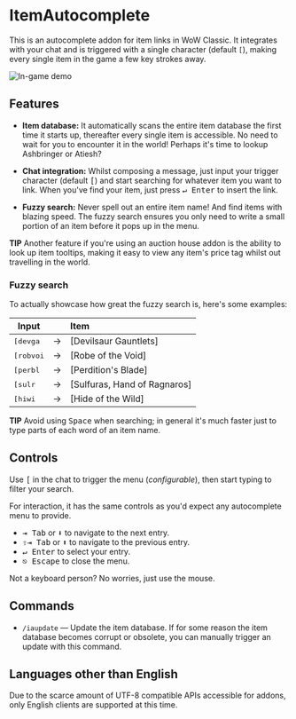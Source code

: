 # ItemAutocomplete

This is an autocomplete addon for item links in WoW Classic. It integrates with your chat and is triggered with a single character (default `[`), making every single item in the game a few key strokes away.

![In-game demo](https://i.imgur.com/H70fus7.gif)

## Features

- **Item database:** It automatically scans the entire item database the first time it starts up, thereafter every single item is accessible. No need to wait for you to encounter it in the world! Perhaps it's time to lookup Ashbringer or Atiesh?

- **Chat integration:** Whilst composing a message, just input your trigger character (default <kbd>[</kbd>) and start searching for whatever item you want to link. When you've find your item, just press <kbd>↵&nbsp;Enter</kbd> to insert the link.

- **Fuzzy search:** Never spell out an entire item name! And find items with blazing speed. The fuzzy search ensures you only need to write a small portion of an item before it pops up in the menu.

**TIP** Another feature if you're using an auction house addon is the ability to look up item tooltips, making it easy to view any item's price tag whilst out travelling in the world.

### Fuzzy search

To actually showcase how great the fuzzy search is, here's some examples:

| Input              |   | Item                         |
| ------------------ | - | :--------------------------- |
| <kbd>[devga</kbd>  | → | [Devilsaur Gauntlets]        |
| <kbd>[robvoi</kbd> | → | [Robe of the Void]           |
| <kbd>[perbl</kbd>  | → | [Perdition's Blade]          |
| <kbd>[sulr</kbd>   | → | [Sulfuras, Hand of Ragnaros] |
| <kbd>[hiwi</kbd>   | → | [Hide of the Wild]           |

**TIP** Avoid using <kbd>Space</kbd> when searching; in general it's much faster just to type parts of each word of an item name.

## Controls

Use <kbd>[</kbd> in the chat to trigger the menu (*configurable*), then start typing to filter your search.

For interaction, it has the same controls as you'd expect any autocomplete menu to provide.

- <kbd>⇥&nbsp;Tab</kbd> or <kbd>⬇</kbd> to navigate to the next entry.
- <kbd>⇧</kbd><kbd>⇥&nbsp;Tab</kbd> or <kbd>⬆</kbd> to navigate to the previous entry.
- <kbd>↵&nbsp;Enter</kbd> to select your entry.
- <kbd>⎋&nbsp;Escape</kbd> to close the menu.

Not a keyboard person? No worries, just use the mouse.

## Commands

- `/iaupdate` — Update the item database. If for some reason the item database becomes corrupt or obsolete, you can manually trigger an update with this command.

## Languages other than English

Due to the scarce amount of UTF-8 compatible APIs accessible for addons, only English clients are supported at this time.